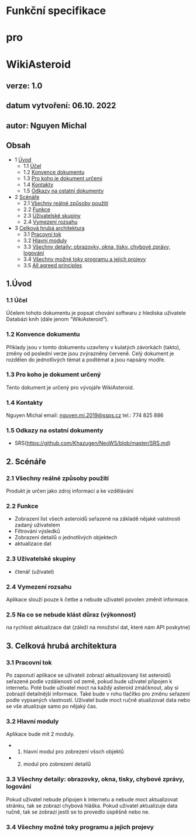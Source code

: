 # Funkční specifikace
# pro
# WikiAsteroid
## verze: 1.0
## datum vytvoření: 06.10. 2022
## autor: Nguyen Michal
## Obsah
* 1 [Úvod](#1úvod)
  * 1.1 [Účel](11-účel)
  * 1.2 [Konvence dokumentu](#12-konvence-dokumentu)
  * 1.3 [Pro koho je dokument určený](#13-pro-koho-je-dokument-určený)
  * 1.4 [Kontakty](#14-kontakty)
  * 1.5 [Odkazy na ostatní dokumenty](#15-odkazy-na-ostatní-dokumenty)
* 2 [Scénáře](#2-scénáře)
  * 2.1 [Všechny reálné způsoby použití](#21-všechny-reálné-způsoby-použití)
  * 2.2 [Funkce](#22-funkce)
  * 2.3 [Uživatelské skupiny](23-uživatelské-skupiny)
  * 2.4 [Vymezení rozsahu](#24-vymezení-rozsahu)
* 3 [Celková hrubá architektura](#3-celková-hrubá-architektura)
  * 3.1 [Pracovní tok](#31-pracovní-tok)
  * 3.2 [Hlavní moduly](32-hlavní-moduly)
  * 3.3 [Všechny detaily: obrazovky, okna, tisky, chybové zprávy, logování](#33-všechny-detaily-obrazovky-okna-tisky-chybové-zprávy-logování)
  * 3.4 [Všechny možné toky programu a jejich projevy](#34-all-possible-program-flows-and-their-manifestations)
  * 3.5 [All agreed principles](#34-všechny-možné-toky-programu-a-jejich-projevy)
## 1.Úvod
### 1.1 Účel
Účelem tohoto dokumentu je popsat chování softwaru z hlediska uživatele Databázi knih (dále jenom “WikiAsteroid“).
### 1.2 Konvence dokumentu
Příklady jsou v tomto dokumentu uzavřeny v kulatých závorkách (takto), změny od poslední verze jsou zvýrazněny červeně. Celý dokument je rozdělen do jednotlivých témat a podtémat a jsou napsány modře.
### 1.3 Pro koho je dokument určený
Tento dokument je určený pro vývojáře WikiAsteroid.  
### 1.4 Kontakty
Nguyen Michal
email: nguyen.mi.2019@ssps.cz
tel.: 774 825 886
### 1.5 Odkazy na ostatní dokumenty
- SRS(https://github.com/Khazugen/NeoWS/blob/master/SRS.md)
## 2. Scénáře
### 2.1 Všechny reálné způsoby použití
Produkt je určen jako zdroj informací a ke vzdělávání
### 2.2 Funkce
- Zobrazení list všech asteroidů seřazené na základě nějaké valstnosti zadaný uživatelem
- Filtrování výsledků
- Zobrazení detailů o jednotlivých objektech
- aktualizace dat
### 2.3 Uživatelské skupiny
- čtenář (uživatel)
### 2.4 Vymezení rozsahu
Aplikace slouží pouze k četbe a nebude uživateli povolen změnit informace.
### 2.5 Na co se nebude klást důraz (výkonnost)
na rychlost aktualizace dat (záleží na množství dat, které nám API poskytne) 
## 3. Celková hrubá architektura
### 3.1 Pracovní tok
Po zaponutí aplikace se uživateli zobrazí aktualizovaný list asteroidů seřazené podle vzdálenosti od země, pokud bude uživatel připojen k internetu. Poté bude uživatel moct na každý asteroid zmáčknout, aby si zobrazil detailnější informace. Také bude v rohu tlačítko pro změnu seřazení podle vypsaných vlastností. Uživatel bude moct ručně atualizovat data nebo se vše atualizuje samo po nějaký čas.
### 3.2 Hlavní moduly
Aplikace bude mít 2 moduly. 
- 1. hlavní modul pro zobrezení všsch objektů
- 2. modul pro zobrezení detailů
### 3.3 Všechny detaily: obrazovky, okna, tisky, chybové zprávy, logování
Pokud uživatel nebude připojen k internetu a nebude moct aktualizovat stránku, tak se zobrazí chybová hláška.
Pokud uživatel aktualizuje data ručně, tak se zobrazí jestli se to provedlo úspěšně nebo ne.
### 3.4 Všechny možné toky programu a jejich projevy
  
